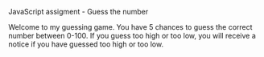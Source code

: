 JavaScript assigment - Guess the number


Welcome to my guessing game.
You have 5 chances to guess the correct number between 0-100. 
If you guess too high or too low, you will receive a notice if you have guessed too high or too low.
